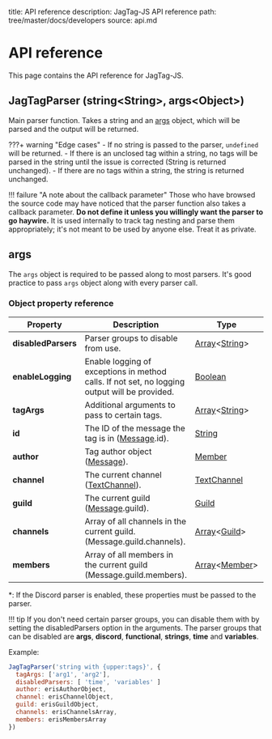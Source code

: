 title: API reference
description: JagTag-JS API reference
path: tree/master/docs/developers
source: api.md

# API reference

This page contains the API reference for JagTag-JS.

<!-- Using HTML header because of auto-replacement -->
## JagTagParser (string<**String**\>, args<**Object**\>)

Main parser function. Takes a string and an [args](#args) object, which will be parsed and the output will be returned.

???+ warning "Edge cases"
    - If no string is passed to the parser, `undefined` will be returned.
    - If there is an unclosed tag within a string, no tags will be parsed in the string until the issue is corrected (String is returned unchanged).
    - If there are no tags within a string, the string is returned unchanged.

!!! failure "A note about the callback parameter"
    Those who have browsed the source code may have noticed that the parser function also takes a callback parameter. **Do not define it unless you willingly want the parser to go haywire.** It is used internally to track tag nesting and parse them appropriately; it's not meant to be used by anyone else. Treat it as private.

## args

The `args` object is required to be passed along to most parsers. It's good practice to pass `args` object along with every parser call.

### Object property reference

| Property | Description | Type | Used by | Optional? |
| -------- | ----------- | ---- | ------- | --------- |
| **disabledParsers** | Parser groups to disable from use. | <a href="{{array}}">Array</a><<a href="{{string}}">String</a>> | Parser | Yes |
| **enableLogging** | Enable logging of exceptions in method calls. If not set, no logging output will be provided. | <a href="{{boolean}}">Boolean</a> | Parser | Yes
| **tagArgs** | Additional arguments to pass to certain tags. | <a href="{{array}}">Array</a><<a href="{{string}}">String</a>> | Args | Yes |
| **id** | The ID of the message the tag is in (<a href="{{message}}">Message</a>.id). | <a href="{{string}}">String</a> | Variables | No |
| **author** | Tag author object (<a href="{{message}}">Message</a>). | <a href="{{member}}">Member</a> | Discord | No* |
| **channel** | The current channel (<a href="{{textchannel}}">TextChannel</a>). | <a href="{{textchannel}}">TextChannel</a> | Discord | No* |
| **guild** | The current guild (<a href="{{message}}">Message</a>.guild). | <a href="{{guild}}">Guild</a> | Discord | No* |
| **channels** | Array of all channels in the current guild. (Message.guild.channels). | <a href="{{array}}">Array</a><<a href="{{guild}}">Guild</a>> | Discord | No* |
| **members** | Array of all members in the current guild (Message.guild.members). | <a href="{{array}}">Array</a><<a href="{{member}}">Member</a>> | Discord | No* |

\*: If the Discord parser is enabled, these properties must be passed to the parser.

!!! tip
    If you don't need certain parser groups, you can disable them with by setting the disabledParsers option in the arguments. The parser groups that can be disabled are **args**, **discord**, **functional**, **strings**, **time** and **variables**.

Example:

```js
JagTagParser('string with {upper:tags}', {
  tagArgs: ['arg1', 'arg2'],
  disabledParsers: [ 'time', 'variables' ]
  author: erisAuthorObject,
  channel: erisChannelObject,
  guild: erisGuildObject,
  channels: erisChannelsArray,
  members: erisMembersArray
})
```
